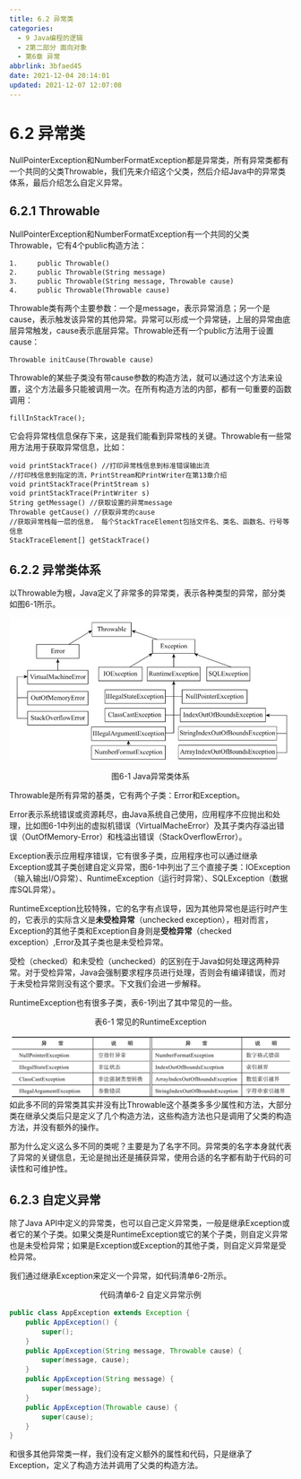 ```yaml
---
title: 6.2 异常类
categories:
  - 9 Java编程的逻辑
  - 2第二部分 面向对象
  - 第6章 异常
abbrlink: 3bfaed45
date: 2021-12-04 20:14:01
updated: 2021-12-07 12:07:08
---
```

# 6.2 异常类
NullPointerException和NumberFormatException都是异常类，所有异常类都有一个共同的父类Throwable，我们先来介绍这个父类，然后介绍Java中的异常类体系，最后介绍怎么自定义异常。

## 6.2.1 Throwable
NullPointerException和NumberFormatException有一个共同的父类Throwable，它有4个public构造方法：

```
1.     public Throwable()
2.     public Throwable(String message)
3.     public Throwable(String message, Throwable cause)
4.     public Throwable(Throwable cause)
```

Throwable类有两个主要参数：一个是message，表示异常消息；另一个是cause，表示触发该异常的其他异常。异常可以形成一个异常链，上层的异常由底层异常触发，cause表示底层异常。Throwable还有一个public方法用于设置cause：

```
Throwable initCause(Throwable cause)
```

Throwable的某些子类没有带cause参数的构造方法，就可以通过这个方法来设置，这个方法最多只能被调用一次。在所有构造方法的内部，都有一句重要的函数调用：

```
fillInStackTrace();
```

它会将异常栈信息保存下来，这是我们能看到异常栈的关键。Throwable有一些常用方法用于获取异常信息，比如：

```
void printStackTrace() //打印异常栈信息到标准错误输出流
//打印栈信息到指定的流，PrintStream和PrintWriter在第13章介绍
void printStackTrace(PrintStream s)
void printStackTrace(PrintWriter s)
String getMessage() //获取设置的异常message
Throwable getCause() //获取异常的cause
//获取异常栈每一层的信息， 每个StackTraceElement包括文件名、类名、函数名、行号等信息
StackTraceElement[] getStackTrace()
```

## 6.2.2 异常类体系
以Throwable为根，Java定义了非常多的异常类，表示各种类型的异常，部分类如图6-1所示。

![epub_923038_47](https://raw.githubusercontent.com/lanlan2017/images/master/Blog/Sum/20211208212639.jpeg)
<center>图6-1 Java异常类体系</center>

Throwable是所有异常的基类，它有两个子类：Error和Exception。

Error表示系统错误或资源耗尽，由Java系统自己使用，应用程序不应抛出和处理，比如图6-1中列出的虚拟机错误（VirtualMacheError）及其子类内存溢出错误（OutOfMemory-Error）和栈溢出错误（StackOverflowError）。

Exception表示应用程序错误，它有很多子类，应用程序也可以通过继承Exception或其子类创建自定义异常，图6-1中列出了三个直接子类：IOException（输入输出I/O异常）、RuntimeException（运行时异常）、SQLException（数据库SQL异常）。

RuntimeException比较特殊，它的名字有点误导，因为其他异常也是运行时产生的，它表示的实际含义是**未受检异常**（unchecked exception），相对而言，Exception的其他子类和Exception自身则是**受检异常**（checked exception）,Error及其子类也是未受检异常。

受检（checked）和未受检（unchecked）的区别在于Java如何处理这两种异常。对于受检异常，Java会强制要求程序员进行处理，否则会有编译错误，而对于未受检异常则没有这个要求。下文我们会进一步解释。

RuntimeException也有很多子类，表6-1列出了其中常见的一些。

<center>表6-1 常见的RuntimeException</center>

![epub_923038_48](https://raw.githubusercontent.com/lanlan2017/images/master/Blog/Sum/20211208212656.jpeg)
如此多不同的异常类其实并没有比Throwable这个基类多多少属性和方法，大部分类在继承父类后只是定义了几个构造方法，这些构造方法也只是调用了父类的构造方法，并没有额外的操作。

那为什么定义这么多不同的类呢？主要是为了名字不同。异常类的名字本身就代表了异常的关键信息，无论是抛出还是捕获异常，使用合适的名字都有助于代码的可读性和可维护性。

## 6.2.3 自定义异常
除了Java API中定义的异常类，也可以自己定义异常类，一般是继承Exception或者它的某个子类。如果父类是RuntimeException或它的某个子类，则自定义异常也是未受检异常；如果是Exception或Exception的其他子类，则自定义异常是受检异常。

我们通过继承Exception来定义一个异常，如代码清单6-2所示。

<center>代码清单6-2 自定义异常示例</center>

```java
public class AppException extends Exception {
    public AppException() {
        super();
    }
    public AppException(String message, Throwable cause) {
        super(message, cause);
    }
    public AppException(String message) {
        super(message);
    }
    public AppException(Throwable cause) {
        super(cause);
    }
}
```

和很多其他异常类一样，我们没有定义额外的属性和代码，只是继承了Exception，定义了构造方法并调用了父类的构造方法。
